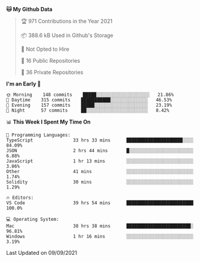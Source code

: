 <!--START_SECTION:waka-->
**🐱 My Github Data** 

> 🏆 971 Contributions in the Year 2021
 > 
> 📦 388.6 kB Used in Github's Storage 
 > 
> 🚫 Not Opted to Hire
 > 
> 📜 16 Public Repositories 
 > 
> 🔑 36 Private Repositories  
 > 
**I'm an Early 🐤** 

```text
🌞 Morning    148 commits    █████░░░░░░░░░░░░░░░░░░░░   21.86% 
🌆 Daytime    315 commits    ███████████░░░░░░░░░░░░░░   46.53% 
🌃 Evening    157 commits    █████░░░░░░░░░░░░░░░░░░░░   23.19% 
🌙 Night      57 commits     ██░░░░░░░░░░░░░░░░░░░░░░░   8.42%

```


📊 **This Week I Spent My Time On** 

```text
💬 Programming Languages: 
TypeScript               33 hrs 33 mins      █████████████████████░░░░   84.09% 
JSON                     2 hrs 44 mins       █░░░░░░░░░░░░░░░░░░░░░░░░   6.88% 
JavaScript               1 hr 13 mins        ░░░░░░░░░░░░░░░░░░░░░░░░░   3.06% 
Other                    41 mins             ░░░░░░░░░░░░░░░░░░░░░░░░░   1.74% 
Solidity                 30 mins             ░░░░░░░░░░░░░░░░░░░░░░░░░   1.29%

🔥 Editors: 
VS Code                  39 hrs 54 mins      █████████████████████████   100.0%

💻 Operating System: 
Mac                      38 hrs 38 mins      ████████████████████████░   96.81% 
Windows                  1 hr 16 mins        ░░░░░░░░░░░░░░░░░░░░░░░░░   3.19%

```


 Last Updated on 09/09/2021
<!--END_SECTION:waka-->

